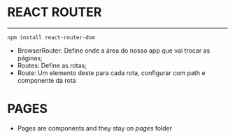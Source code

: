 # REACT ROUTER
***
`npm install react-router-dom`
* BrowserRouter: Define onde a área do nosso app que vai trocar as páginas;
* Routes: Define as rotas;
* Route: Um elemento deste para cada rota, configurar com path e componente da rota

# PAGES
* Pages are components and they stay on *pages* folder
